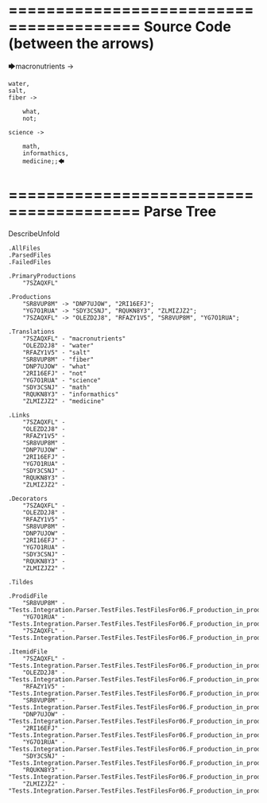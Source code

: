 ========================================
Source Code (between the arrows)
========================================

🡆macronutrients ->

	water,
    salt,
    fiber ->

        what,
        not;
	
	science ->
		
		math,
		informathics,
		medicine;;🡄

========================================
Parse Tree
========================================
DescribeUnfold

    .AllFiles
    .ParsedFiles
    .FailedFiles

    .PrimaryProductions
        "7SZAQXFL" 

    .Productions
        "SR8VUP8M" -> "DNP7UJOW", "2RI16EFJ";
        "YG7O1RUA" -> "SDY3CSNJ", "RQUKN8Y3", "ZLMIZJZ2";
        "7SZAQXFL" -> "OLEZD2J8", "RFAZY1V5", "SR8VUP8M", "YG7O1RUA";

    .Translations
        "7SZAQXFL" - "macronutrients"
        "OLEZD2J8" - "water"
        "RFAZY1V5" - "salt"
        "SR8VUP8M" - "fiber"
        "DNP7UJOW" - "what"
        "2RI16EFJ" - "not"
        "YG7O1RUA" - "science"
        "SDY3CSNJ" - "math"
        "RQUKN8Y3" - "informathics"
        "ZLMIZJZ2" - "medicine"

    .Links
        "7SZAQXFL" - 
        "OLEZD2J8" - 
        "RFAZY1V5" - 
        "SR8VUP8M" - 
        "DNP7UJOW" - 
        "2RI16EFJ" - 
        "YG7O1RUA" - 
        "SDY3CSNJ" - 
        "RQUKN8Y3" - 
        "ZLMIZJZ2" - 

    .Decorators
        "7SZAQXFL" - 
        "OLEZD2J8" - 
        "RFAZY1V5" - 
        "SR8VUP8M" - 
        "DNP7UJOW" - 
        "2RI16EFJ" - 
        "YG7O1RUA" - 
        "SDY3CSNJ" - 
        "RQUKN8Y3" - 
        "ZLMIZJZ2" - 

    .Tildes

    .ProdidFile
        "SR8VUP8M" - "Tests.Integration.Parser.TestFiles.TestFilesFor06.F_production_in_production5.ds"
        "YG7O1RUA" - "Tests.Integration.Parser.TestFiles.TestFilesFor06.F_production_in_production5.ds"
        "7SZAQXFL" - "Tests.Integration.Parser.TestFiles.TestFilesFor06.F_production_in_production5.ds"

    .ItemidFile
        "7SZAQXFL" - "Tests.Integration.Parser.TestFiles.TestFilesFor06.F_production_in_production5.ds"
        "OLEZD2J8" - "Tests.Integration.Parser.TestFiles.TestFilesFor06.F_production_in_production5.ds"
        "RFAZY1V5" - "Tests.Integration.Parser.TestFiles.TestFilesFor06.F_production_in_production5.ds"
        "SR8VUP8M" - "Tests.Integration.Parser.TestFiles.TestFilesFor06.F_production_in_production5.ds"
        "DNP7UJOW" - "Tests.Integration.Parser.TestFiles.TestFilesFor06.F_production_in_production5.ds"
        "2RI16EFJ" - "Tests.Integration.Parser.TestFiles.TestFilesFor06.F_production_in_production5.ds"
        "YG7O1RUA" - "Tests.Integration.Parser.TestFiles.TestFilesFor06.F_production_in_production5.ds"
        "SDY3CSNJ" - "Tests.Integration.Parser.TestFiles.TestFilesFor06.F_production_in_production5.ds"
        "RQUKN8Y3" - "Tests.Integration.Parser.TestFiles.TestFilesFor06.F_production_in_production5.ds"
        "ZLMIZJZ2" - "Tests.Integration.Parser.TestFiles.TestFilesFor06.F_production_in_production5.ds"

